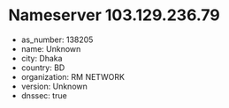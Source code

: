 # Nameserver 103.129.236.79

* as_number: 138205
* name: Unknown
* city: Dhaka
* country: BD
* organization: RM NETWORK
* version: Unknown
* dnssec: true
